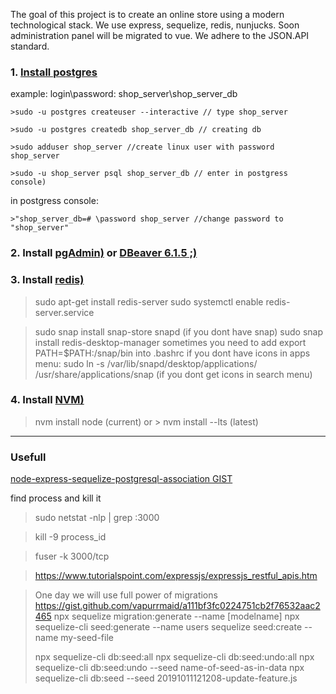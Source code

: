 The goal of this project is to create an online store using a modern technological stack.
We use express, sequelize, redis, nunjucks.
Soon administration panel will be migrated to vue.
We adhere to the JSON.API standard.

### 1. [Install postgres](https://www.digitalocean.com/community/tutorials/how-to-install-and-use-postgresql-on-ubuntu-18-04)

example:
login\password: shop_server\shop_server_db

    >sudo -u postgres createuser --interactive // type shop_server

    >sudo -u postgres createdb shop_server_db // creating db

    >sudo adduser shop_server //create linux user with password shop_server

    >sudo -u shop_server psql shop_server_db // enter in postgress console)

in postgress console:

    >"shop_server_db=# \password shop_server //change password to "shop_server"

### 2. Install [pgAdmin)]( https://wiki.postgresql.org/wiki/Apt)  or [DBeaver 6.1.5 ;)](https://github.com/dbeaver/dbeaver/releases/tag/6.1.5)

### 3. Install [redis)]( https://tecadmin.net/install-redis-ubuntu/ )
> sudo apt-get install redis-server
> sudo systemctl enable redis-server.service

> sudo snap install snap-store snapd (if you dont have snap)
> sudo snap install redis-desktop-manager
> sometimes you need to add export PATH=$PATH:/snap/bin into .bashrc
if you dont have icons in apps menu:
> sudo ln -s /var/lib/snapd/desktop/applications/ /usr/share/applications/snap (if you dont get icons in search menu)

### 4. Install [NVM)]( https://github.com/nvm-sh/nvm )
> nvm install node (current) or > nvm install --lts (latest)
___
### Usefull
[node-express-sequelize-postgresql-association GIST](https://gist.github.com/thgaskell/e4decde53572664b182e)

find process and kill it
> sudo netstat -nlp | grep :3000

> kill -9 process_id

> fuser -k 3000/tcp

>https://www.tutorialspoint.com/expressjs/expressjs_restful_apis.htm


> One day we will use full power of migrations https://gist.github.com/vapurrmaid/a111bf3fc0224751cb2f76532aac2465
> npx sequelize migration:generate --name [modelname]
> npx sequelize-cli seed:generate --name users
> sequelize seed:create --name my-seed-file
>
> npx sequelize-cli db:seed:all
> npx sequelize-cli db:seed:undo:all
> npx sequelize-cli db:seed:undo --seed name-of-seed-as-in-data
> npx sequelize-cli db:seed --seed 20191011121208-update-feature.js




